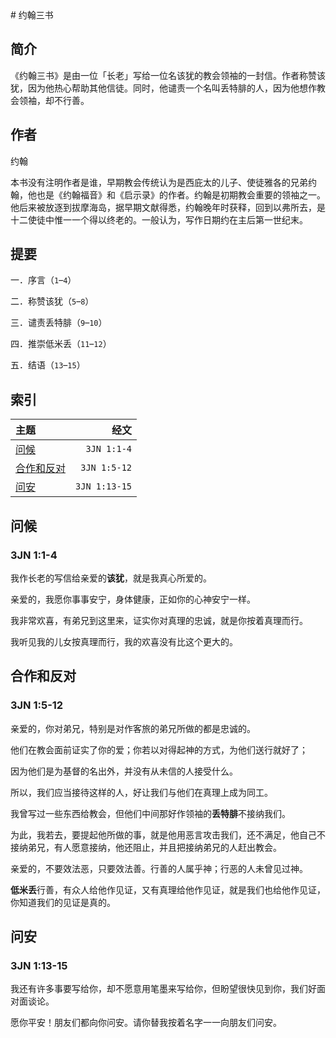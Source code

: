 <html>
<meta http-equiv="Content-Type" content="text/html; charset=utf-8" />
<head>
<title>约翰三书</title>
</head>
<body>
# 约翰三书

## 简介

《约翰三书》是由一位「长老」写给一位名该犹的教会领袖的一封信。作者称赞该犹，因为他热心帮助其他信徒。同时，他谴责一个名叫丢特腓的人，因为他想作教会领袖，却不行善。

## 作者

约翰

本书没有注明作者是谁，早期教会传统认为是西庇太的儿子、使徒雅各的兄弟约翰，他也是《约翰福音》和《启示录》的作者。约翰是初期教会重要的领袖之一。他后来被放逐到拔摩海岛，据早期文献得悉，约翰晚年时获释，回到以弗所去，是十二使徒中惟一一个得以终老的。一般认为，写作日期约在主后第一世纪末。

## 提要

一．序言（```1```–```4```）

二．称赞该犹（```5```–```8```）

三．谴责丢特腓（```9```–```10```）

四．推崇低米丢（```11```–```12```）

五．结语（```13```–```15```）

## 索引

| 主题 | 经文 |
|:---|---:|
| [问候](#2560) | ```3JN 1:1-4``` |
| [合作和反对](#2561) | ```3JN 1:5-12``` |
| [问安](#2562) | ```3JN 1:13-15``` |

## <a id='2560' name='2560'></a>问候

### 3JN 1:1-4

我作长老的写信给亲爱的**该犹**，就是我真心所爱的。

亲爱的，我愿你事事安宁，身体健康，正如你的心神安宁一样。

我非常欢喜，有弟兄到这里来，证实你对真理的忠诚，就是你按着真理而行。

我听见我的儿女按真理而行，我的欢喜没有比这个更大的。

## <a id='2561' name='2561'></a>合作和反对

### 3JN 1:5-12

亲爱的，你对弟兄，特别是对作客旅的弟兄所做的都是忠诚的。

他们在教会面前证实了你的爱；你若以对得起神的方式，为他们送行就好了；

因为他们是为基督的名出外，并没有从未信的人接受什么。

所以，我们应当接待这样的人，好让我们与他们在真理上成为同工。

我曾写过一些东西给教会，但他们中间那好作领袖的**丢特腓**不接纳我们。

为此，我若去，要提起他所做的事，就是他用恶言攻击我们，还不满足，他自己不接纳弟兄，有人愿意接纳，他还阻止，并且把接纳弟兄的人赶出教会。

亲爱的，不要效法恶，只要效法善。行善的人属乎神；行恶的人未曾见过神。

**低米丢**行善，有众人给他作见证，又有真理给他作见证，就是我们也给他作见证，你知道我们的见证是真的。

## <a id='2562' name='2562'></a>问安

### 3JN 1:13-15

我还有许多事要写给你，却不愿意用笔墨来写给你，但盼望很快见到你，我们好面对面谈论。

愿你平安！朋友们都向你问安。请你替我按着名字一一向朋友们问安。
</body>
</html>